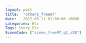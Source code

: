 ```yaml
---
layout: post
title:  "others_free97"
date:   2022-03-11 01:00:00 +0000
categories: Etc
Tags: Story Etc
SceneCode: ["scene_free97_q1_s20"]
---
```

